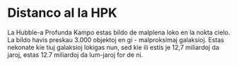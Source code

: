 # Distanco al la HPK

La Hubble-a Profunda Kampo estas bildo de malplena loko en la nokta cielo. La
bildo havis preskau 3.000 objektoj en gi - malproksimaj galaksioj. Estas
nekonate kie tiuj galaksioj lokigas nun, sed kie ili estis je 12,7 miliardoj da
jaroj, estas 12.7 miliardoj da lum-jaroj for de ni.
